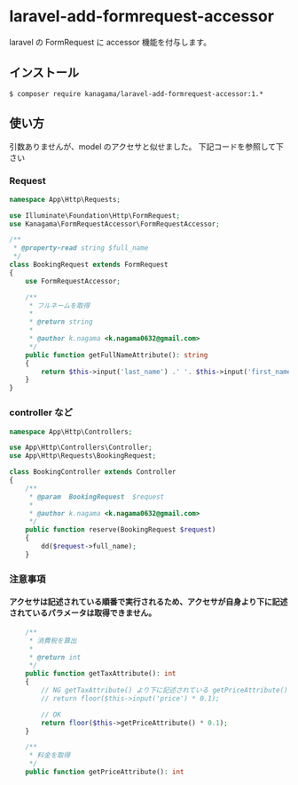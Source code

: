 # laravel-add-formrequest-accessor
laravel の FormRequest に accessor 機能を付与します。


## インストール

```
$ composer require kanagama/laravel-add-formrequest-accessor:1.*
```

## 使い方
引数ありませんが、model のアクセサと似せました。
下記コードを参照して下さい


### Request

```php
namespace App\Http\Requests;

use Illuminate\Foundation\Http\FormRequest;
use Kanagama\FormRequestAccessor\FormRequestAccessor;

/**
 * @property-read string $full_name
 */
class BookingRequest extends FormRequest
{
    use FormRequestAccessor;

    /**
     * フルネームを取得
     *
     * @return string
     *
     * @author k.nagama <k.nagama0632@gmail.com>
     */
    public function getFullNameAttribute(): string
    {
        return $this->input('last_name') .' '. $this->input('first_name');
    }
}
```


### controller など

```php
namespace App\Http\Controllers;

use App\Http\Controllers\Controller;
use App\Http\Requests\BookingRequest;

class BookingController extends Controller
{
    /**
     * @param  BookingRequest  $request
     *
     * @author k.nagama <k.nagama0632@gmail.com>
     */
    public function reserve(BookingRequest $request)
    {
        dd($request->full_name);
    }
```

### 注意事項
#### アクセサは記述されている順番で実行されるため、アクセサが自身より下に記述されているパラメータは取得できません。


```php
    /**
     * 消費税を算出
     *
     * @return int
     */
    public function getTaxAttribute(): int
    {
        // NG getTaxAttribute() より下に記述されている getPriceAttribute() は取得できません。
        // return floor($this->input('price') * 0.1);

        // OK
        return floor($this->getPriceAttribute() * 0.1);
    }

    /**
     * 料金を取得
     */
    public function getPriceAttribute(): int
```